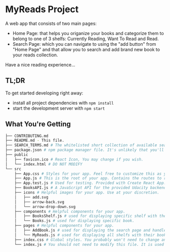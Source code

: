 # MyReads Project

A web app that consists of two main pages:

- Home Page: that helps you origanize your books and categorize them to belong to one of 3 shelfs: Currently Reading, Want To Read and Read.
- Search Page: which you can navigate to using the "add button" from "Home Page" and that allow you to search and add brand new book to your reads collection.

Have a nice reading experience...

## TL;DR

To get started developing right away:

- install all project dependencies with `npm install`
- start the development server with `npm start`

## What You're Getting

```bash
├── CONTRIBUTING.md
├── README.md - This file.
├── SEARCH_TERMS.md # The whitelisted short collection of available search terms for you to use with your app.
├── package.json # npm package manager file. It's unlikely that you'll need to modify this.
├── public
│   ├── favicon.ico # React Icon, You may change if you wish.
│   └── index.html # DO NOT MODIFY
└── src
    ├── App.css # Styles for your app. Feel free to customize this as you desire.
    ├── App.js # This is the root of your app. Contains the routes to render depending on url.
    ├── App.test.js # Used for testing. Provided with Create React App. Testing is encouraged, but not required.
    ├── BooksAPI.js # A JavaScript API for the provided Udacity backend. Instructions for the methods are below.
    ├── icons # Helpful images for your app. Use at your discretion.
    │   ├── add.svg
    │   ├── arrow-back.svg
    │   └── arrow-drop-down.svg
    ├── components # Helpful components for your app.
    │   ├── BooksShelf.js # used for displaying specific shelf with the books on it.
    │   └── Books.js # used for displaying specific book.
    ├── pages # Helpful components for your app.
    │   ├── AddBook.js # used for displaying the search page and handle search functionality.
    │   └── MyReads.js # used for displaying all shelfs with their books.
    ├── index.css # Global styles. You probably won't need to change anything here.
    └── index.js # You should not need to modify this file. It is used for DOM rendering only.
```
